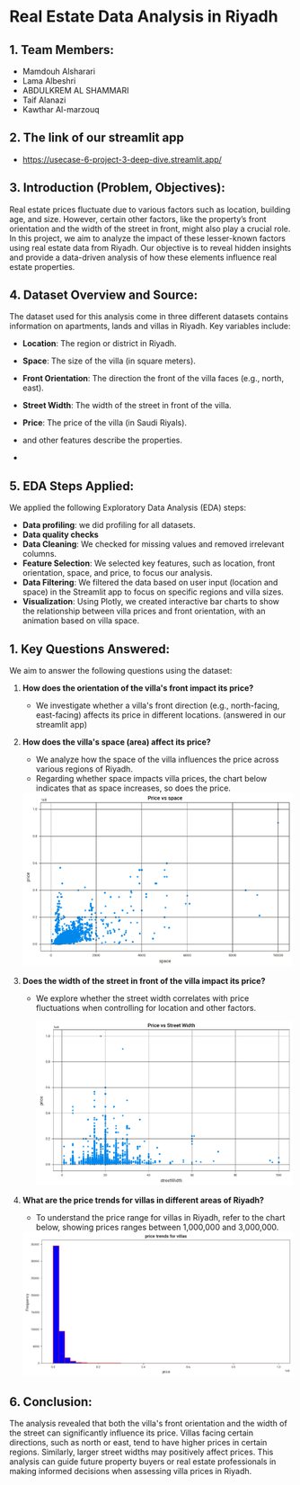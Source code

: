 


# Real Estate Data Analysis in Riyadh



## 1. Team Members:
- Mamdouh Alsharari
- Lama Albeshri
- ABDULKREM AL SHAMMARI
- Taif Alanazi
- Kawthar Al-marzouq



## 2. The link of our streamlit app

- https://usecase-6-project-3-deep-dive.streamlit.app/



## 3. Introduction (Problem, Objectives):
Real estate prices fluctuate due to various factors such as location, building age, and size. However, certain other factors, like the property’s front orientation and the width of the street in front, might also play a crucial role. In this project, we aim to analyze the impact of these lesser-known factors using real estate data from Riyadh. Our objective is to reveal hidden insights and provide a data-driven analysis of how these elements influence real estate properties.

## 4. Dataset Overview and Source:
The dataset used for this analysis come in three different datasets  contains information on apartments, lands and villas in Riyadh. Key variables include:
- **Location**: The region or district in Riyadh.
- **Space**: The size of the villa (in square meters).
- **Front Orientation**: The direction the front of the villa faces (e.g., north, east).
- **Street Width**: The width of the street in front of the villa.
- **Price**: The price of the villa (in Saudi Riyals).
- and other features describe the properties.

- 


## 5. EDA Steps Applied:
We applied the following Exploratory Data Analysis (EDA) steps:
- **Data profiling**: we did profiling for all datasets.
- **Data quality checks** 
- **Data Cleaning**: We checked for missing values and removed irrelevant columns.
- **Feature Selection**: We selected key features, such as location, front orientation, space, and price, to focus our analysis.
- **Data Filtering**: We filtered the data based on user input (location and space) in the Streamlit app to focus on specific regions and villa sizes.
- **Visualization**: Using Plotly, we created interactive bar charts to show the relationship between villa prices and front orientation, with an animation based on villa space.



## 1. Key Questions Answered:
We aim to answer the following questions using the dataset:

1. **How does the orientation of the villa's front impact its price?**
   - We investigate whether a villa's front direction (e.g., north-facing, east-facing) affects its price in different locations. (answered in our streamlit app)
   
2. **How does the villa's space (area) affect its price?**
   - We analyze how the space of the villa influences the price across various regions of Riyadh. 
	- Regarding whether space impacts villa prices, the chart below indicates that as space increases, so does the price.

	 <img title="2_SpaceVsPrice" alt="Alt text" src="2_SpaceVsPrice.png">
   
3. **Does the width of the street in front of the villa impact its price?**
   - We explore whether the street width correlates with price fluctuations when controlling for location and other factors.

	   <img title="StreetWidthVsPrice" alt="Alt text" src="3_StreetWidthVsPrice.png">


4. **What are the price trends for villas in different areas of Riyadh?**
   - To understand the price range for villas in Riyadh, refer to the chart below, showing prices ranges between 1,000,000 and 3,000,000.
	
	<img title="4_PriceTreend" alt="Alt text" src="4_PriceTreend.png">



## 6. Conclusion:
The analysis revealed that both the villa's front orientation and the width of the street can significantly influence its price. Villas facing certain directions, such as north or east, tend to have higher prices in certain regions. Similarly, larger street widths may positively affect prices. This analysis can guide future property buyers or real estate professionals in making informed decisions when assessing villa prices in Riyadh.
